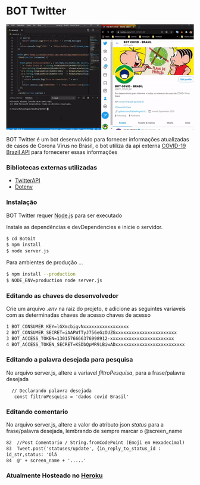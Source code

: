 # BOT Twitter

![](img/bot.gif)

BOT Twitter é um bot desenvolvido para fornecer informações atualizadas de casos de Corona Virus no Brasil, o bot utiliza da api externa [COVID-19 Brazil API](https://covid19-brazil-api.now.sh/)  para fornecerer essas informações
### Bibliotecas externas utilizadas
* [TwitterAPI](https://www.npmjs.com/package/twitter)
* [Dotenv](https://www.npmjs.com/package/dotenv)
### Instalação

BOT Twitter requer [Node.js](https://nodejs.org/) para ser executado

Instale as dependências e devDependencies e inicie o servidor.

```sh
$ cd BotGit
$ npm install 
$ node server.js
```

Para ambientes de produção ...

```sh
$ npm install --production
$ NODE_ENV=production node server.js
```
### Editando as chaves de desenvolvedor

Crie um arquivo *.env* na raiz do projeto, e adicione as seguintes variaveis com as  determinadas chaves de acesso chaves de acesso
```
1 BOT_CONSUMER_KEY=lGXmcbigvNxxxxxxxxxxxxxxxxx
2 BOT_CONSUMER_SECRET=iAAPWfTyJ756eGzOUZGxxxxxxxxxxxxxxxxxxxxxxx
3 BOT_ACCESS_TOKEN=1301576666376998912-xxxxxxxxxxxxxxxxxxxxxxxx
4 BOT_ACCESS_TOKEN_SECRET=KSDbQpMR9iBiwADxxxxxxxxxxxxxxxxxxxxxxxxxx
```
### Editando a palavra desejada para pesquisa

No arquivo server.js, altere a variavel *filtroPesquisa*, para a frase/palavra desejada
```
  // Declarando palavra desejada
   const filtroPesquisa = 'dados covid Brasil'
```
### Editando comentario 

No arquivo server.js, altere a valor do atributo json *status* para a frase/palavra desejada, lembrando de sempre marcar o @screen_name 
```
82  //Post Comentario / String.fromCodePoint (Emoji em Hexadecimal)
83  Tweet.post('statuses/update', {in_reply_to_status_id : id_str,status: 'Olá 
84  @' + screen_name + '.....'
```
### Atualmente Hosteado no [Heroku](https://dashboard.heroku.com)
